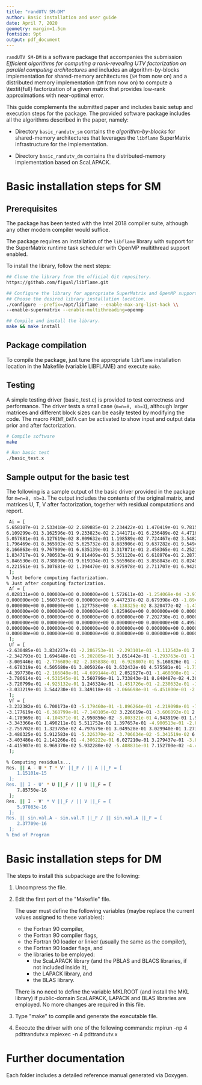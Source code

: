```yaml
---
title: "randUTV SM-DM"
author: Basic installation and user guide
date: April 7, 2020
geometry: margin=1.5cm
fontsize: 9pt
output: pdf_document
---
```


`randUTV SM-DM` is a software package that accompanies the submission 
*Efficient algorithms for computing a rank-revealing UTV factorization
on parallel computing architectures* and includes an algorithm-by-blocks
implementation for shared-memory architectures (`SM` from now on) and
a distributed memory implementation (`DM` from now on) to compute 
a \textit{full} factorization of a given matrix that provides low-rank 
approximations with near-optimal error.

This guide complements the submitted paper and includes basic setup and 
execution steps for the package.  The provided software package includes 
all the algorithms described in the paper, namely:

* Directory `basic_randutv_sm` contains the *algorithm-by-blocks* for
shared-memory architectures that leverages the `libflame` SuperMatrix
infrastructure for the implementation.

* Directory `basic_randutv_dm` contains the distributed-memory implementation
based on ScaLAPACK.

# Basic installation steps for SM

## Prerequisites

The package has been tested with the Intel 2018 compiler suite, although
any other modern compiler would suffice.

The package requires an installation of the `libflame` library with
support for the SuperMatrix runtime task scheduler with OpenMP 
multithread support enabled.

To install the library, follow the next steps:

```sh
## Clone the library from the official Git repository.
https://github.com/figual/libflame.git

## Configure the library for appropriate SuperMatrix and OpenMP support. 
## Choose the desired library installation location.
./configure --prefix=/opt/libflame --enable-max-arg-list-hack \\
--enable-supermatrix --enable-multithreading=openmp

## Compile and install the library.
make && make install
```

## Package compilation

To compile the package, just tune the appropriate `libflame` installation
location in the Makefile (variable LIBFLAME) and execute `make`.

## Testing

A simple testing driver (basic_test.c) is provided to test correctness and
performance. The driver tests a small case (`m=n=8, nb=3`), although larger
matrices and different block sizes can be easily tested by modifying the code.
The macro `PRINT_DATA` can be activated to show input and output data prior and
after factorization.

```sh
# Compile software
make

# Run basic test
./basic_test.x
```
## Sample output for the basic test

The following is a sample output of the basic driver provided in the package
for `m=n=8, nb=3`.  The output includes the contents of the original matrix, 
and matrices U, T, V after factorization, together with residual computations
and report.

```sh
 Ai = [ 
5.658107e-01 2.533418e-02 2.689885e-01 2.234422e-01 1.470419e-01 9.781572e-01 3.210570e-01 4.331079e-01 
6.109299e-01 3.162596e-01 9.233823e-02 2.144171e-01 6.236489e-02 4.471605e-01 8.889882e-01 1.360038e-01 
5.057681e-01 6.127619e-02 8.809632e-01 1.198589e-02 7.724467e-02 3.548297e-01 2.567804e-01 9.622619e-01 
1.796469e-01 8.365902e-02 5.625732e-01 8.683906e-01 9.637282e-01 9.549481e-01 9.845709e-01 7.648950e-01 
8.166863e-01 9.767909e-01 6.635139e-01 3.317871e-01 2.458365e-01 4.252188e-01 8.704291e-01 6.721158e-01 
1.834717e-01 9.780583e-01 9.814409e-01 5.361120e-01 6.618976e-01 2.287188e-01 2.186908e-01 5.188587e-01 
5.846530e-01 8.738890e-01 9.619104e-01 5.565968e-01 3.858843e-01 8.024953e-03 1.240179e-01 6.624928e-01 
4.221561e-01 5.307681e-02 1.394470e-01 8.975978e-01 2.711707e-01 6.942072e-01 9.387133e-02 8.191577e-01 
 ];
% Just before computing factorization.
% Just after computing factorization.
 Af = [ 
4.028131e+00 0.000000e+00 0.000000e+00 1.572611e-03 -1.254069e-04 -3.974468e-05 2.133971e-06 -1.261850e-08 
0.000000e+00 1.560757e+00 0.000000e+00 9.447237e-02 8.679398e-03 -1.894195e-03 9.426621e-05 -4.129835e-07 
0.000000e+00 0.000000e+00 1.127758e+00 -8.138325e-02 8.320477e-02 -1.471131e-03 6.790575e-05 4.722842e-07 
0.000000e+00 0.000000e+00 0.000000e+00 1.025960e+00 0.000000e+00 0.000000e+00 2.974335e-04 -4.174366e-08 
0.000000e+00 0.000000e+00 0.000000e+00 0.000000e+00 7.202730e-01 0.000000e+00 -1.437927e-03 6.341683e-06 
0.000000e+00 0.000000e+00 0.000000e+00 0.000000e+00 0.000000e+00 4.495372e-01 -1.424684e-02 1.105057e-04 
0.000000e+00 0.000000e+00 0.000000e+00 0.000000e+00 0.000000e+00 0.000000e+00 2.000458e-01 0.000000e+00 
0.000000e+00 0.000000e+00 0.000000e+00 0.000000e+00 0.000000e+00 0.000000e+00 0.000000e+00 5.383423e-02 
 ];
 Uf = [ 
-2.630485e-01 3.834227e-01 -2.286753e-01 -2.293101e-01 -1.112542e-01 7.791924e-01 1.490663e-01 1.928160e-01 
-2.342793e-01 1.694648e-01 -5.202805e-01 3.851442e-01 -1.293763e-01 -1.561018e-01 3.835930e-01 -5.559833e-01 
-3.009446e-01 -2.776689e-02 -2.385838e-01 -6.926807e-01 5.160826e-01 -2.203839e-01 -5.281333e-02 -2.328798e-01 
-4.670319e-01 4.505680e-01 3.805026e-01 3.632432e-01 4.575581e-01 -1.711215e-01 9.187044e-02 2.346479e-01 
-4.397730e-01 -2.166848e-01 -4.699144e-01 2.052927e-01 -1.460808e-01 -1.311069e-01 -5.527670e-01 3.906442e-01 
-3.786614e-01 -4.531545e-01 3.560796e-01 1.733843e-01 8.848487e-02 4.309356e-01 -2.352114e-01 -4.955323e-01 
-3.720799e-01 -4.925132e-01 1.246324e-01 -1.451726e-01 -2.230632e-01 -1.237276e-01 6.439406e-01 3.203964e-01 
-3.033219e-01 3.544230e-01 3.349118e-01 -3.066698e-01 -6.451800e-01 -2.691409e-01 -2.094541e-01 -2.088131e-01 
 ];
 Vf = [ 
-3.232382e-01 6.700173e-03 -5.179460e-01 -1.896264e-01 -4.219098e-01 -7.662799e-03 5.096451e-01 3.917157e-01 
-3.177619e-01 -6.368799e-01 -7.140105e-02 3.226619e-01 -3.606892e-01 2.385372e-01 -4.440570e-01 4.387743e-03 
-4.178969e-01 -4.104571e-01 2.950856e-02 -3.003321e-01 4.943919e-01 1.989209e-01 3.662432e-01 -3.843046e-01 
-3.343366e-01 1.490211e-01 5.511752e-01 1.397657e-01 -4.900513e-01 -2.881237e-01 2.779974e-01 -3.771406e-01 
-2.759702e-01 1.323785e-02 4.797679e-01 3.049528e-01 3.029940e-01 1.273923e-01 1.520295e-01 6.850873e-01 
-3.480325e-01 5.912583e-01 -5.326370e-02 -3.706634e-02 -5.341519e-02 6.733877e-01 -2.137079e-01 -1.519893e-01 
-3.403486e-01 2.141266e-01 -4.306222e-01 6.027210e-01 3.279437e-01 -3.884398e-01 -3.311543e-02 -1.734226e-01 
-4.415907e-01 8.969370e-02 5.932280e-02 -5.408831e-01 7.152700e-02 -4.470919e-01 -5.116424e-01 1.846451e-01 
 ];

% Computing residuals...
Res. || A - U * T * V' ||_F / || A ||_F = [ 
    1.15101e-15 
 ]; 
Res. || I - U' * U ||_F / || U ||_F = [ 
    7.85750e-16 
 ]; 
Res. || I - V' * V ||_F / || V ||_F = [ 
    5.97083e-16 
 ]; 
Res. || sin.val.A - sin.val.T ||_F / || sin.val.A ||_F = [ 
    2.37709e-16 
 ]; 
% End of Program
```

# Basic installation steps for DM

The steps to install this subpackage are the following:

1. Uncompress the file.

2. Edit the first part of the "Makefile" file.

   The user must define the following variables (maybe replace the current 
   values assigned to these variables): 
     * the Fortran 90 compiler, 
     * the Fortran 90 compiler flags,
     * the Fortran 90 loader or linker (usually the same as the compiler),
     * the Fortran 90 loader flags, and
     * the libraries to be employed: 
         * the ScaLAPACK library (and the PBLAS and BLACS libraries, if not
           included inside it), 
         * the LAPACK library, and 
         * the BLAS library.

   There is no need to define the variable MKLROOT (and install the MKL 
   library) if public-domain ScaLAPACK, LAPACK and BLAS libraries are 
   employed.
   No more changes are required in this file.

3. Type "make" to compile and generate the executable file.

4. Execute the driver with one of the following commands:
     mpirun -np 4 pdttrandutv.x
     mpiexec -n 4 pdttrandutv.x

# Further documentation

Each folder includes a detailed reference manual generated via Doxygen.
